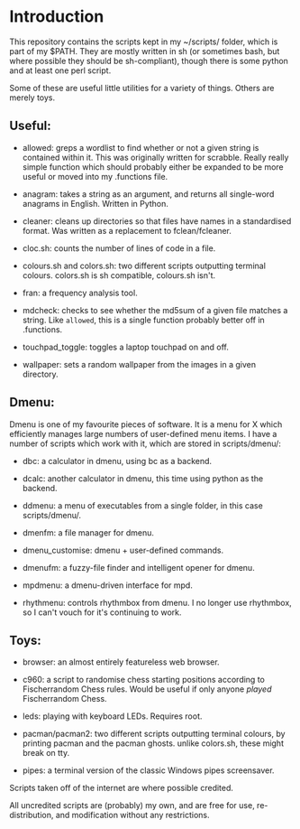 # Introduction

This repository contains the scripts kept in my ~/scripts/ folder,
which is part of my $PATH. They are mostly written in sh (or sometimes
bash, but where possible they should be sh-compliant), though there is
some python and at least one perl script.

Some of these are useful little utilities for a variety of things.
Others are merely toys.

## Useful: 

* allowed: greps a wordlist to find whether or not a given string is
  contained within it.  This was originally written for scrabble.
  Really really simple function which should probably either be
  expanded to be more useful or moved into my .functions file.

* anagram: takes a string as an argument, and returns all single-word
  anagrams in English.  Written in Python.

* cleaner: cleans up directories so that files have names in a
  standardised format.  Was written as a replacement to fclean/fcleaner.

* cloc.sh: counts the number of lines of code in a file.

* colours.sh and colors.sh: two different scripts outputting terminal
  colours. colors.sh is sh compatible, colours.sh isn't.

* fran: a frequency analysis tool.

* mdcheck: checks to see whether the md5sum of a given file matches a
  string.  Like `allowed`, this is a single function probably better
  off in .functions.

* touchpad_toggle: toggles a laptop touchpad on and off.

* wallpaper: sets a random wallpaper from the images in a given
  directory.

## Dmenu:

Dmenu is one of my favourite pieces of software.  It is a menu for X
which efficiently manages large numbers of user-defined menu items.  I
have a number of scripts which work with it, which are stored in scripts/dmenu/:

* dbc: a calculator in dmenu, using bc as a backend.

* dcalc: another calculator in dmenu, this time using python as the backend.

* ddmenu: a menu of executables from a single folder, in this case scripts/dmenu/.

* dmenfm: a file manager for dmenu.

* dmenu_customise: dmenu + user-defined commands.

* dmenufm: a fuzzy-file finder and intelligent opener for dmenu.

* mpdmenu: a dmenu-driven interface for mpd.

* rhythmenu: controls rhythmbox from dmenu.  I no longer use
  rhythmbox, so I can't vouch for it's continuing to work.

## Toys:

* browser: an almost entirely featureless web browser.

* c960: a script to randomise chess starting positions according to
  Fischerrandom Chess rules.  Would be useful if only anyone *played*
  Fischerrandom Chess.

* leds: playing with keyboard LEDs.  Requires root.

* pacman/pacman2: two different scripts outputting terminal colours,
  by printing pacman and the pacman ghosts.  unlike colors.sh, these
  might break on tty.  

* pipes: a terminal version of the classic Windows pipes screensaver.

Scripts taken off of the internet are where possible credited.

All uncredited scripts are (probably) my own, and are free for use,
re-distribution, and modification without any restrictions.
